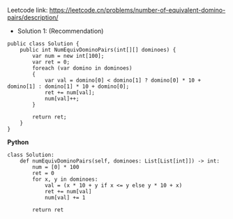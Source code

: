 Leetcode link: https://leetcode.cn/problems/number-of-equivalent-domino-pairs/description/ 

- Solution 1: (Recommendation)
```
public class Solution {
    public int NumEquivDominoPairs(int[][] dominoes) {
        var num = new int[100];
        var ret = 0;
        foreach (var domino in dominoes)
        {
            var val = domino[0] < domino[1] ? domino[0] * 10 + domino[1] : domino[1] * 10 + domino[0];
            ret += num[val];
            num[val]++;
        }

        return ret;
    }
}
```
**Python**
```
class Solution:
    def numEquivDominoPairs(self, dominoes: List[List[int]]) -> int:
        num = [0] * 100
        ret = 0
        for x, y in dominoes:
            val = (x * 10 + y if x <= y else y * 10 + x)
            ret += num[val]
            num[val] += 1
        
        return ret
        
```
